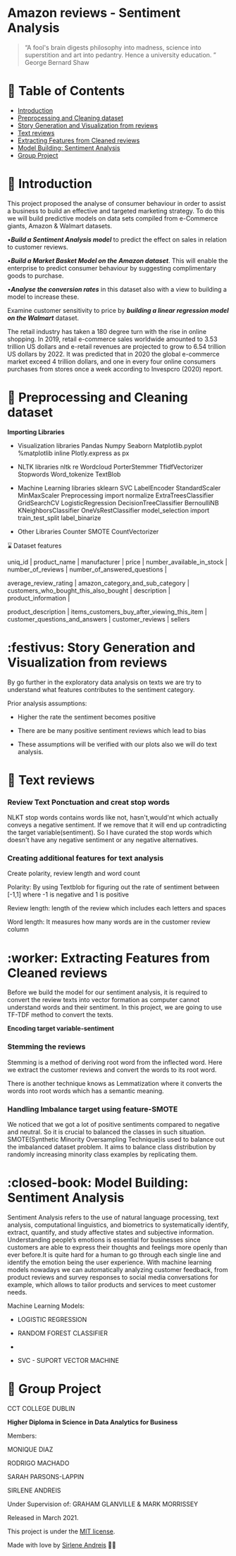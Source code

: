 # Amazon reviews - Sentiment Analysis

> “A fool's brain digests philosophy into madness, science into superstition and art into pedantry. Hence a university education. ” George Bernard Shaw


# :pushpin: Table of Contents

* [Introduction](#memo-introduction)
* [Preprocessing and Cleaning dataset](#rocket-preprocessing-and-cleaning-dataset)
* [Story Generation and Visualization from reviews](#festivus-story-generation-and-visualization-from-reviews)
* [Text reviews](#runner-text-reviews)
* [Extracting Features from Cleaned reviews](#worker-extracting-features-from-cleaned-reviews)
* [Model Building: Sentiment Analysis](#closed-book-model-building-sentiment-analysis)
* [Group Project](#tada-group-project)


# :memo: Introduction
This project proposed the analyse of consumer behaviour in order to assist a business to build an effective and targeted marketing strategy. 
To do this we will build predictive models on data sets compiled from e-Commerce giants, Amazon & Walmart datasets.

•***Build a Sentiment Analysis model*** to predict the effect on sales in relation to customer reviews.

•***Build a Market Basket Model on the Amazon dataset***. This will enable the enterprise to predict consumer behaviour by suggesting complimentary goods to purchase. 

•***Analyse the conversion rates*** in this dataset also with a view to building a model to increase these.


Examine customer sensitivity to price by ***building a linear regression model on the Walmart*** dataset.

The retail industry has taken a 180 degree turn with the rise in online shopping. In 2019, retail e-commerce sales worldwide amounted to 3.53 trillion US dollars and e-retail revenues are projected to grow to 6.54 trillion US dollars by 2022.
It was predicted that in 2020 the global e-commerce market exceed 4 trillion dollars, and one in every four online consumers purchases from stores once a week according to Invespcro (2020) report.

# :rocket: Preprocessing and Cleaning dataset

**Importing Libraries**
* Visualization libraries
Pandas
Numpy
Seaborn
Matplotlib.pyplot 
%matplotlib inline
Plotly.express as px

* NLTK libraries
nltk
re
Wordcloud
PorterStemmer
TfidfVectorizer
Stopwords
Word_tokenize
TextBlob

* Machine Learning libraries
sklearn 
SVC
LabelEncoder
StandardScaler
MinMaxScaler
Preprocessing import normalize
ExtraTreesClassifier
GridSearchCV
LogisticRegression
DecisionTreeClassifier
BernoulliNB 
KNeighborsClassifier
OneVsRestClassifier
model_selection import train_test_split
label_binarize

* Other Libraries
Counter
SMOTE
CountVectorizer

⌛️ Dataset features

uniq_id | product_name | manufacturer | price | number_available_in_stock | number_of_reviews | number_of_answered_questions |

average_review_rating | amazon_category_and_sub_category | customers_who_bought_this_also_bought | description | product_information |

product_description | items_customers_buy_after_viewing_this_item | customer_questions_and_answers | customer_reviews | sellers 


# :festivus: Story Generation and Visualization from reviews


By go further in the exploratory data analysis on texts we are try to understand what features contributes to the sentiment category.

Prior analysis assumptions:

* Higher the rate the sentiment becomes positive

* There are be many positive sentiment reviews which lead to bias

* These assumptions will be verified with our plots also we will do text analysis.

# :runner: Text reviews

### Review Text Ponctuation and creat stop words
NLKT stop words contains words like not, hasn't,would'nt which actually conveys a negative sentiment. If we remove that it will end up contradicting the target variable(sentiment). So I have curated the stop words which doesn't have any negative sentiment or any negative alternatives.

### Creating additional features for text analysis
Create polarity, review length and word count

Polarity: By using Textblob for figuring out the rate of sentiment between [-1,1] where -1 is negative and 1 is positive

Review length: length of the review which includes each letters and spaces

Word length: It measures how many words are in the customer review column


# :worker: Extracting Features from Cleaned reviews

Before we build the model for our sentiment analysis, it is required to convert the review texts into vector formation as computer cannot understand words and their sentiment. In this project, we are going to use TF-TDF method to convert the texts.

**Encoding target variable-sentiment**

### Stemming the reviews
Stemming is a method of deriving root word from the inflected word. Here we extract the customer reviews and convert the words to its root word.

There is another technique knows as Lemmatization where it converts the words into root words which has a semantic meaning.

### Handling Imbalance target using feature-SMOTE
We noticed that we got a lot of positive sentiments compared to negative and neutral. So it is crucial to balanced the classes in such situation. SMOTE(Synthetic Minority Oversampling Technique)is used to balance out the imbalanced dataset problem. It aims to balance class distribution by randomly increasing minority class examples by replicating them.

# :closed-book: Model Building: Sentiment Analysis

Sentiment Analysis refers to the use of natural language processing, text analysis, computational linguistics, and biometrics to systematically identify, extract, quantify, and study affective states and subjective information. 
Understanding people’s emotions is essential for businesses since customers are able to express their thoughts and feelings more openly than ever before.It is quite hard for a human to go through each single line and identify the emotion being the user experience. With machine learning models nowadays we can automatically analyzing customer feedback, from product reviews and survey responses to social media conversations for example, which allows to tailor products and services to meet customer needs.

Machine Learning Models:

* LOGISTIC REGRESSION

* RANDOM FOREST CLASSIFIER
* 
* SVC - SUPORT VECTOR MACHINE


# :tada: Group Project

CCT COLLEGE DUBLIN

**Higher Diploma in Science in Data Analytics for Business**

Members: 

MONIQUE DIAZ

RODRIGO MACHADO

SARAH PARSONS-LAPPIN

SIRLENE ANDREIS

Under Supervision of: GRAHAM GLANVILLE & MARK MORRISSEY

Released in March 2021.

This project is under the [MIT license](https://github.com/AndreisSirlene/Sentiment-reviews-AWS/blob/master/LICENSE).

Made with love by [Sirlene Andreis](https://github.com/andreisSirlene) 💚🚀
